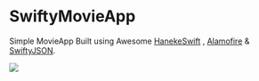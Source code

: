SwiftyMovieApp
===================

Simple MovieApp Built using Awesome [HanekeSwift](https://github.com/Haneke/HanekeSwift) , [Alamofire](https://github.com/Alamofire/Alamofire) &amp; [SwiftyJSON](https://github.com/SwiftyJSON/SwiftyJSON).

![](https://github.com/vipulshah2010/SwiftMovieApp/blob/master/iOS%20Simulator%20Screen%20Shot%2015-Sep-2015%2012.35.37%20am_iphone6_silver_portrait.png)
